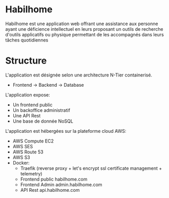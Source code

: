# Habilhome

Habilhome est une application web offrant une assistance aux personne ayant une déficience intellectuel en leurs proposant un outils de recherche d'outils applicatifs ou physique permettant de les accompagnés dans leurs tâches quotidiennes

# Structure

L'application est désignée selon une architecture N-Tier containerisé.
- Frontend -> Backend -> Database

L'application expose:
- Un frontend public
- Un backoffice administratif
- Une API Rest
- Une base de donnée NoSQL

L'application est hébergées sur la plateforme cloud AWS:
- AWS Compute EC2
- AWS SES
- AWS Route 53
- AWS S3
- Docker:
  - Traefik (reverse proxy + let's encrypt ssl certificate management + telemetry)
  - Frontend public habilhome.com
  - Frontend Admin admin.habilhome.com
  - API Rest api.habilhome.com

